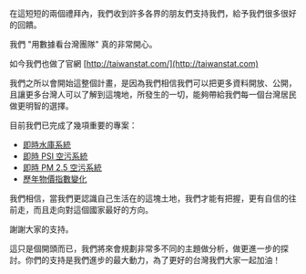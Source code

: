 在這短短的兩個禮拜內，我們收到許多各界的朋友們支持我們，給予我們很多很好的回饋。

我們 "用數據看台灣團隊" 真的非常開心。

如今我們也做了官網 [http://taiwanstat.com/](http://taiwanstat.com)

我們之所以會開始這整個計畫，是因為我們相信我們可以把更多資料開放、公開，且讓更多台灣人可以了解到這塊地，所發生的一切，能夠帶給我們每一個台灣居民做更明智的選擇。

目前我們已完成了幾項重要的專案：

  - [即時水庫系統](http://water.taiwanstat.com/)
  - [即時 PSI 空污系統](http://real.taiwanstat.com/air)
  - [即時 PM 2.5 空污系統](http://real.taiwanstat.com/pm2.5/)
  - [歷年物價指數變化](http://long.taiwanstat.com/price)

我們相信，當我們更認識自己生活在的這塊土地，我們才能有把握，更有自信的往前走，而且走向對這個國家最好的方向。

謝謝大家的支持。

這只是個開頭而已，我們將來會規劃非常多不同的主題做分析，做更進一步的探討。你們的支持是我們進步的最大動力，為了更好的台灣我們大家一起加油！


